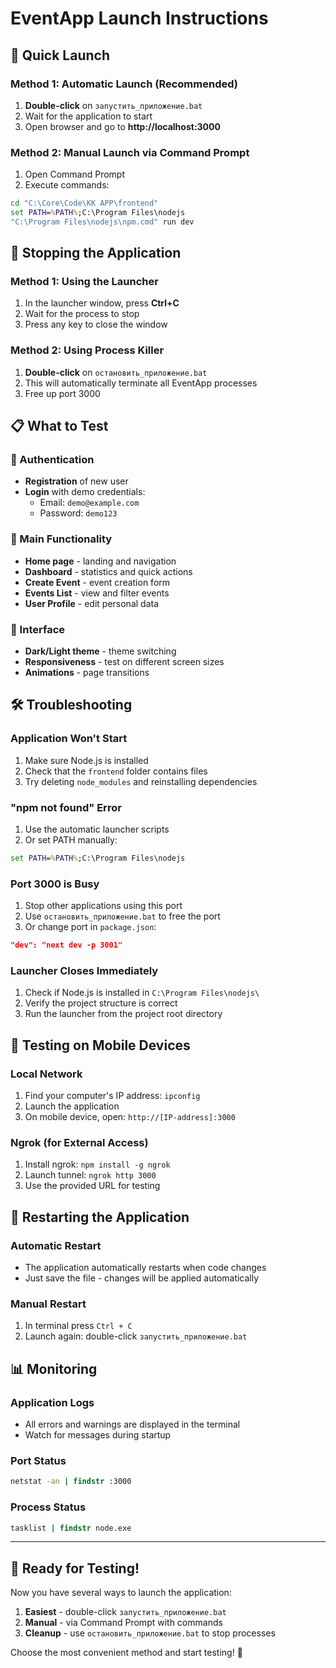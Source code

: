 # EventApp Launch Instructions

## 🚀 Quick Launch

### Method 1: Automatic Launch (Recommended)
1. **Double-click** on `запустить_приложение.bat`
2. Wait for the application to start
3. Open browser and go to **http://localhost:3000**

### Method 2: Manual Launch via Command Prompt
1. Open Command Prompt
2. Execute commands:
```cmd
cd "C:\Сore\Code\KK APP\frontend"
set PATH=%PATH%;C:\Program Files\nodejs
"C:\Program Files\nodejs\npm.cmd" run dev
```

## 🛑 Stopping the Application

### Method 1: Using the Launcher
1. In the launcher window, press **Ctrl+C**
2. Wait for the process to stop
3. Press any key to close the window

### Method 2: Using Process Killer
1. **Double-click** on `остановить_приложение.bat`
2. This will automatically terminate all EventApp processes
3. Free up port 3000

## 📋 What to Test

### 🔐 Authentication
- **Registration** of new user
- **Login** with demo credentials:
  - Email: `demo@example.com`
  - Password: `demo123`

### 🎯 Main Functionality
- **Home page** - landing and navigation
- **Dashboard** - statistics and quick actions
- **Create Event** - event creation form
- **Events List** - view and filter events
- **User Profile** - edit personal data

### 🎨 Interface
- **Dark/Light theme** - theme switching
- **Responsiveness** - test on different screen sizes
- **Animations** - page transitions

## 🛠️ Troubleshooting

### Application Won't Start
1. Make sure Node.js is installed
2. Check that the `frontend` folder contains files
3. Try deleting `node_modules` and reinstalling dependencies

### "npm not found" Error
1. Use the automatic launcher scripts
2. Or set PATH manually:
```cmd
set PATH=%PATH%;C:\Program Files\nodejs
```

### Port 3000 is Busy
1. Stop other applications using this port
2. Use `остановить_приложение.bat` to free the port
3. Or change port in `package.json`:
```json
"dev": "next dev -p 3001"
```

### Launcher Closes Immediately
1. Check if Node.js is installed in `C:\Program Files\nodejs\`
2. Verify the project structure is correct
3. Run the launcher from the project root directory

## 📱 Testing on Mobile Devices

### Local Network
1. Find your computer's IP address: `ipconfig`
2. Launch the application
3. On mobile device, open: `http://[IP-address]:3000`

### Ngrok (for External Access)
1. Install ngrok: `npm install -g ngrok`
2. Launch tunnel: `ngrok http 3000`
3. Use the provided URL for testing

## 🔄 Restarting the Application

### Automatic Restart
- The application automatically restarts when code changes
- Just save the file - changes will be applied automatically

### Manual Restart
1. In terminal press `Ctrl + C`
2. Launch again: double-click `запустить_приложение.bat`

## 📊 Monitoring

### Application Logs
- All errors and warnings are displayed in the terminal
- Watch for messages during startup

### Port Status
```cmd
netstat -an | findstr :3000
```

### Process Status
```cmd
tasklist | findstr node.exe
```

---

## 🎉 Ready for Testing!

Now you have several ways to launch the application:
1. **Easiest** - double-click `запустить_приложение.bat`
2. **Manual** - via Command Prompt with commands
3. **Cleanup** - use `остановить_приложение.bat` to stop processes

Choose the most convenient method and start testing! 🚀
